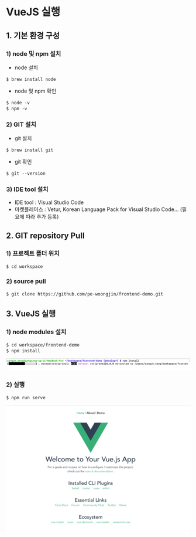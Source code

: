 # VueJS 실행

## 1. 기본 환경 구성
### 1) node 및 npm 설치
- node 설치
~~~
$ brew install node
~~~
- node 및 npm 확인
~~~
$ node -v
$ npm -v   
~~~

### 2) GIT 설치
- git 설치
~~~
$ brew install git
~~~
- git 확인
~~~
$ git --version
~~~

### 3) IDE tool 설치
- IDE tool : Visual Studio Code
- 마켓플레이스 : Vetur, Korean Language Pack for Visual Studio Code...
  (필요에 따라 추가 등록)

## 2. GIT repository Pull
### 1) 프로젝트 폴더 위치
~~~
$ cd workspace
~~~

### 2) source pull
~~~
$ git clone https://github.com/pe-woongjin/frontend-demo.git
~~~


## 3. VueJS 실행
### 1) node modules 설치
~~~
$ cd workspace/frontend-demo
$ npm install
~~~
![screen](manual/images/npm_install.png)

### 2) 실행
~~~
$ npm run serve
~~~
![screen](manual/images/npm_run.png)